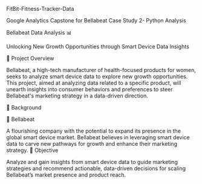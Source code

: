 FitBit-Fitness-Tracker-Data


Google Analytics Capstone for Bellabeat Case Study 2- Python Analysis

 Bellabeat Data Analysis 📊

Unlocking New Growth Opportunities through Smart Device Data Insights

🌟 Project Overview


Bellabeat, a high-tech manufacturer of health-focused products for women, seeks to analyze smart device data to explore new growth opportunities. This project, aimed at analyzing data related to a specific product, will unearth insights into consumer behaviors and preferences to steer Bellabeat's marketing strategy in a data-driven direction.

🚀 Background

🌱 Bellabeat

A flourishing company with the potential to expand its presence in the global smart device market. Bellabeat believes in leveraging smart device data to carve new pathways for growth and enhance their marketing strategy.
🎯 Objective

Analyze and gain insights from smart device data to guide marketing strategies and recommend actionable, data-driven decisions for scaling Bellabeat’s market presence and product reach.
